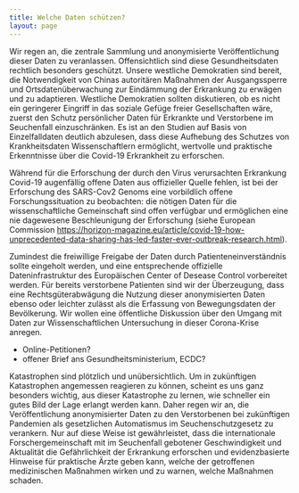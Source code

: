 ```yaml
---
title: Welche Daten schützen?
layout: page
---
```

Wir regen an, die zentrale Sammlung und anonymisierte Veröffentlichung dieser Daten zu veranlassen.
Offensichtlich sind diese Gesundheitsdaten rechtlich besonders geschützt.
Unsere westliche Demokratien sind bereit, die Notwendigkeit von Chinas autoritären Maßnahmen der Ausgangssperre und Ortsdatenüberwachung zur Eindämmung der Erkrankung zu erwägen und zu adaptieren.
Westliche Demokratien sollten diskutieren, ob es nicht ein geringerer Eingriff in das soziale Gefüge freier Gesellschaften wäre, zuerst den Schutz persönlicher Daten für Erkrankte und Verstorbene im Seuchenfall einzuschränken.
Es ist an den Studien auf Basis von Einzelfalldaten deutlich abzulesen, dass diese Aufhebung des Schutzes von Krankheitsdaten Wissenschaftlern ermöglicht, wertvolle und praktische Erkenntnisse über die Covid-19 Erkrankheit zu erforschen.


Während für die Erforschung der durch den Virus verursachten Erkrankung Covid-19 augenfällig offene Daten aus offizieller Quelle fehlen, ist bei der Erforschung des SARS-Cov2 Genoms eine vorbildlich offene Forschungssituation zu beobachten:
die nötigen Daten für die wissenschaftliche Gemeinschaft sind offen verfügbar und ermöglichen eine nie dagewesene Beschleunigung der Erforschung (siehe European Commission https://horizon-magazine.eu/article/covid-19-how-unprecedented-data-sharing-has-led-faster-ever-outbreak-research.html).

Zumindest die freiwillige Freigabe der Daten durch Patienteneinverständnis sollte eingeholt werden, und eine entsprechende offizielle Dateninfrastruktur des Europäischen Center of Desease Control vorbereitet werden.
Für bereits verstorbene Patienten sind wir der Überzeugung, dass eine Rechtsgüterabwägung die Nutzung dieser anonymisierten Daten ebenso oder leichter zulässt als die Erfassung von Bewegungsdaten der Bevölkerung.
Wir wollen eine öffentliche Diskussion über den Umgang mit Daten zur Wissenschaftlichen Untersuchung in dieser Corona-Krise anregen.
- Online-Petitionen?
- offener Brief ans Gesundheitsministerium, ECDC?

Katastrophen sind plötzlich und unübersichtlich.
Um in zukünftigen Katastrophen angemessen reagieren zu können, scheint es uns ganz besonders wichtig, aus dieser Katastrophe zu lernen, wie schneller ein gutes Bild der Lage erlangt werden kann.
Daher regen wir an, die Veröffentlichung anonymisierter Daten zu den Verstorbenen bei zukünftigen Pandemien als gesetzlichen Automatismus im Seuchenschutzgesetz zu verankern.
Nur auf diese Weise ist gewährleistet, dass die internationale Forschergemeinschaft mit im Seuchenfall gebotener Geschwindigkeit und Aktualität die Gefährlichkeit der Erkrankung erforschen und evidenzbasierte Hinweise für praktische Ärzte geben kann, welche der getroffenen medizinischen Maßnahmen wirken und zu warnen, welche Maßnahmen schaden.
